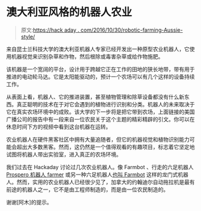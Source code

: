 # 澳大利亚风格的机器人农业

> 原文:[https://hack aday . com/2016/10/30/robotic-farming-Aussie-style/](https://hackaday.com/2016/10/30/robotic-farming-aussie-style/)

来自昆士兰科技大学的澳大利亚机器人专家已经开发出一种原型农业机器人，它使用机器视觉来识别杂草和作物，然后根除或毒害杂草或给作物施肥。

该机器是一个宽阔的平台，设计用于跨越它正在工作的田地的狭长地带，带有用于推进的电动轮马达。它是太阳能驱动的，预计一个农场可以有几个这样的设备持续工作。

从表面上看，机器人、它的推进装置，甚至植物管理和除草设备都没有什么新东西。真正聪明的技术在于对它会遇到的植物进行识别和分类。机器人的未来取决于它在真实农场环境中的成败。该大学的下一步将是把它带到农场，上面链接的美国广播公司的报告中有一段来自一位农民关于这个主题的精彩精辟的引文。你可以在休息时间下方的视频中看到这台机器在运转。

农业机器人在硬件黑客社区中拥有大量追随者，但它的机器视觉和植物识别能力可能会超出大多数黑客。然而，这仍然是一个值得观看的有趣项目，标志着它坚定地试图将机器人带出实验室，进入真正的农场环境。

我们过去在 Hackaday 讨论过几次农业机器人。像 Farmbot 、行走的六足机器人 [Prospero 机器人 farmer](https://hackaday.com/2011/10/20/robotic-farming-means-more-corn-for-everyone/) 或另一种六足机器人[也叫 Farmbot](https://hackaday.com/2011/02/21/farmbot/) 这样的龙门式机器人。然而，实用的农业机器人已经很少见了，加拿大的约翰迪尔自动拖拉机是最有前途的机器人之一，它不是由工程师制造的，而是由一位农民制造的。

谢谢[阿木]的提示。